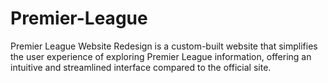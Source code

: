 # Premier-League
Premier League Website Redesign is a custom-built website that simplifies the user experience of exploring Premier League information, offering an intuitive and streamlined interface compared to the official site.
